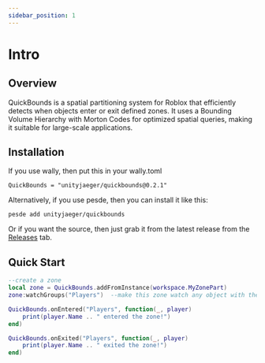 ```yaml
---
sidebar_position: 1
---
```


# Intro

## Overview
QuickBounds is a spatial partitioning system for Roblox that efficiently detects when objects enter or exit defined zones. It uses a Bounding Volume Hierarchy with Morton Codes for optimized spatial queries, making it suitable for large-scale applications.

## Installation
If you use wally, then put this in your wally.toml
```
QuickBounds = "unityjaeger/quickbounds@0.2.1"
```

Alternatively, if you use pesde, then you can install it like this:
```
pesde add unityjaeger/quickbounds
```

Or if you want the source, then just grab it from the latest release from the [Releases](https://github.com/unityjaeger/QuickBounds/releases) tab.

## Quick Start
```lua
--create a zone
local zone = QuickBounds.addFromInstance(workspace.MyZonePart)
zone:watchGroups("Players")  --make this zone watch any object with the "Players" group

QuickBounds.onEntered("Players", function(_, player)
    print(player.Name .. " entered the zone!")
end)

QuickBounds.onExited("Players", function(_, player)
    print(player.Name .. " exited the zone!")
end)
```